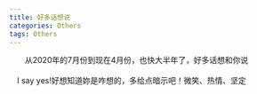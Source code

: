 ```yaml
---
title: 好多话想说
categories: Others  
tags: Others 
---
```

　　从2020年的7月份到现在4月份，也快大半年了，好多话想和你说<br><br>
  　I say yes!好想知道妳是咋想的，多给点暗示吧！微笑、热情、坚定
    
